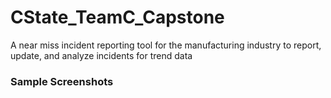 # CState_TeamC_Capstone
A near miss incident reporting tool for the manufacturing industry to report, update, and analyze incidents for trend data

### Sample Screenshots
